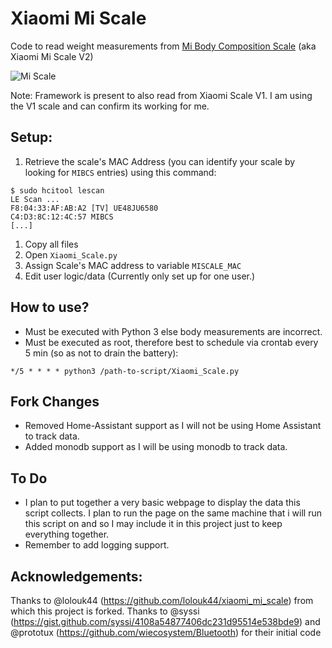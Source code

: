 # Xiaomi Mi Scale

Code to read weight measurements from [Mi Body Composition Scale](https://www.mi.com/global/mi-body-composition-scale/) (aka Xiaomi Mi Scale V2)

![Mi Scale](https://github.com/lolouk44/xiaomi_mi_scale/blob/master/Screenshots/Mi_Scale.png)

Note: Framework is present to also read from Xiaomi Scale V1.  I am using the V1 scale and can confirm its working for me.

## Setup:
1. Retrieve the scale's MAC Address (you can identify your scale by looking for `MIBCS` entries) using this command:
```
$ sudo hcitool lescan
LE Scan ...
F8:04:33:AF:AB:A2 [TV] UE48JU6580
C4:D3:8C:12:4C:57 MIBCS
[...]
```
1. Copy all files
1. Open `Xiaomi_Scale.py`
1. Assign Scale's MAC address to variable `MISCALE_MAC`
1. Edit user logic/data (Currently only set up for one user.)

## How to use?
- Must be executed with Python 3 else body measurements are incorrect.
- Must be executed as root, therefore best to schedule via crontab every 5 min (so as not to drain the battery):
```
*/5 * * * * python3 /path-to-script/Xiaomi_Scale.py
```

## Fork Changes
- Removed Home-Assistant support as I will not be using Home Assistant to track data.
- Added monodb support as I will be using monodb to track data.

## To Do
- I plan to put together a very basic webpage to display the data this script collects. I plan to run the page on the same machine that i will run this script on and so I may include it in this project just to keep everything together.
- Remember to add logging support.

## Acknowledgements:
Thanks to @lolouk44 (https://github.com/lolouk44/xiaomi_mi_scale) from which this project is forked.
Thanks to @syssi (https://gist.github.com/syssi/4108a54877406dc231d95514e538bde9) and @prototux (https://github.com/wiecosystem/Bluetooth) for their initial code
